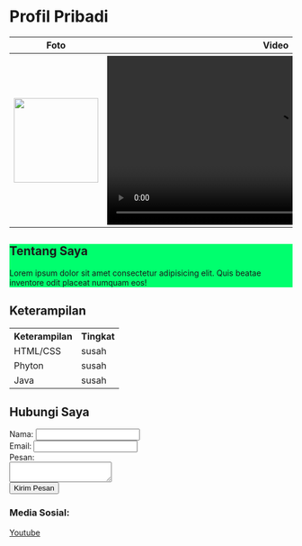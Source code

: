 <!DOCTYPE html>
<html lang="en">
<head> 
    <meta charset="UTF-8">
    <meta name="viewport" content="width=device-width, initial-scale=1.0">
    <title>Document</title>
<!--Memeberikan background color-->
<style>
    Div {
        background-color: rgb(0, 255, 110);
    }
</style>
<!--Membuat tabel untuk memasukan foto dan video-->
</head>
<body>
    <h1>Profil Pribadi</h1>
    <table>
        <tr> 
            <th>Foto</th>
            <th>Video</th>
        </tr>
        <tr>
            <th><img src="TU.png" alt="" height="150" ></th>
            <th><video src="video.mp4" height="300" wcontrols></video></th>
        </tr> 
    </table>
<!--Memasukan div class yang sudah dibuat-->
    <div>
        <h2>Tentang Saya</h2>
        <p>Lorem ipsum dolor sit amet consectetur adipisicing elit. Quis beatae inventore odit placeat numquam eos!</p>
    </div>
<!--Membuat table yang berisi Keterampilan-->
    <h2>Keterampilan</h2>
    <table> 
        <tr>
            <th><b>Keterampilan</b></th>
            <th><b>Tingkat</b></th>
        </tr>
        <tr>
            <td>HTML/CSS</td>
            <td>susah</td>
        </tr>
        <tr>
            <td>Phyton</td>
            <td>susah</td>
        </tr>
        <tr>
            <td>Java</td>
            <td>susah</td>
        </tr>
    </table>
<!--Membuat form yang berisi Kontak-->
    <h2>Hubungi Saya</h2>
    <label for="nama_id">Nama:</label>
    <input type="text" >
    <br>
    <label for="nama_id">Email:</label>
    <input type="text">
    <br>
    <label for="nama_id">Pesan:</label>
    <br>
    <textarea name="" id=""></textarea>
    <br>
 <!--Button untuk kirim-->
    <button>Kirim Pesan</button>
<!--Memasukan link video-->
    <h3><b>Media Sosial:</b></h3>
    <a href="https://www.youtube.com/@TelkomUniversityOfficial">Youtube</a>
</body>
</html>
